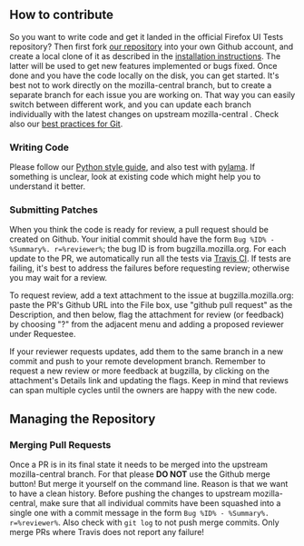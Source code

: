 ## How to contribute
So you want to write code and get it landed in the official Firefox UI Tests repository? Then first fork [our repository](https://github.com/mozilla/firefox-ui-tests) into your own Github account, and create a local clone of it as described in the [installation instructions](https://github.com/mozilla/firefox-ui-tests#installation). The latter will be used to get new features implemented or bugs fixed. Once done and you have the code locally on the disk, you can get started. It's best not to work directly on the mozilla-central branch, but to create a separate branch for each issue you are working on. That way you can easily switch between different work, and you can update each branch individually with the latest changes on upstream mozilla-central . Check also our [best practices for Git](http://ateam-bootcamp.readthedocs.org/en/latest/reference/git_github.html).

### Writing Code
Please follow our [Python style guide](http://ateam-bootcamp.readthedocs.org/en/latest/reference/python-style.html), and also test with [pylama](https://pypi.python.org/pypi/pylama). If something is unclear, look at existing code which might help you to understand it better.

### Submitting Patches
When you think the code is ready for review, a pull request should be created on Github. Your initial commit should have the form `Bug %ID% - %Summary%. r=%reviewer%`; the bug ID is from bugzilla.mozilla.org. For each update to the PR, we automatically run all the tests via [Travis CI](http://travis-ci.org/). If tests are failing, it's best to address the failures before requesting review; otherwise you may wait for a review.

To request review, add a text attachment to the issue at bugzilla.mozilla.org: paste the PR's Github URL into the File box, use "github pull request" as the Description, and then below, flag the attachment for review (or feedback) by choosing "?" from the adjacent menu and adding a proposed reviewer under Requestee.

If your reviewer requests updates, add them to the same branch in a new commit and push to your remote development branch. Remember to request a new review or more feedback at bugzilla, by clicking on the attachment's Details link and updating the flags. Keep in mind that reviews can span multiple cycles until the owners are happy with the new code.

## Managing the Repository

### Merging Pull Requests
Once a PR is in its final state it needs to be merged into the upstream mozilla-central branch. For that please **DO NOT** use the Github merge button! But merge it yourself on the command line. Reason is that we want to have a clean history. Before pushing the changes to upstream mozilla-central, make sure that all individual commits have been squashed into a single one with a commit message in the form `Bug %ID% - %Summary%. r=%reviewer%`. Also check with `git log` to not push merge commits. Only merge PRs where Travis does not report any failure!
